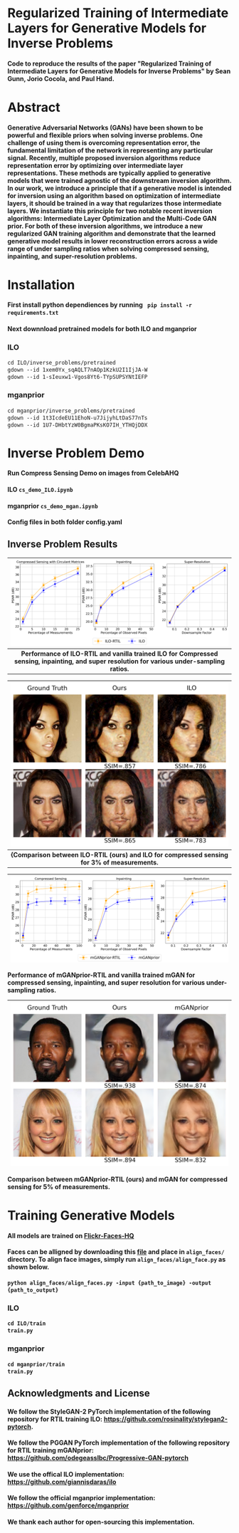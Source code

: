 # Regularized Training of Intermediate Layers for Generative Models for Inverse Problems
#### Code to reproduce the results of the paper "Regularized Training of Intermediate Layers for Generative Models for Inverse Problems" by Sean Gunn, Jorio Cocola, and Paul Hand. 

# Abstract

#### Generative Adversarial Networks (GANs) have been shown to be powerful and flexible priors when solving inverse problems. One challenge of using them is overcoming representation error, the fundamental limitation of the network in representing any particular signal. Recently, multiple proposed inversion algorithms reduce representation error by optimizing over intermediate layer representations. These methods are typically applied to generative models that were trained agnostic of the downstream inversion algorithm. In our work, we introduce a principle that if a generative model is intended for inversion using an algorithm based on optimization of intermediate layers, it should be trained in a way that regularizes those intermediate layers. We instantiate this principle for two notable recent inversion algorithms: Intermediate Layer Optimization and the Multi-Code GAN prior. For both of these inversion algorithms, we introduce a new regularized GAN training algorithm and demonstrate that the learned generative model results in lower reconstruction errors across a wide range of under sampling ratios when solving compressed sensing, inpainting, and super-resolution problems. 

# Installation 
#### First install python dependiences by running ``` pip install -r requirements.txt```
#### Next downnload pretrained models for both ILO and mganprior
### ILO
```
cd ILO/inverse_problems/pretrained
gdown --id 1xem0Yx_sqAQLT7nAOp1KzkU2I1IjJA-W
gdown --id 1-sIeuxw1-Vgos8Yt6-TYpSUPSYNtIEFP
```
### mganprior
```
cd mganprior/inverse_problems/pretrained
gdown --id 1t3IcdeEU11EhoN-u7JijyhLtDaS77nTs
gdown --id 1U7-DHbtYzW0BgmaPKsKO7IH_YTHQjDDX
```
# Inverse Problem Demo 
#### Run Compress Sensing Demo on images from CelebAHQ

#### ILO ```cs_demo_ILO.ipynb``` 

#### mganprior ```cs_demo_mgan.ipynb```

#### Config files in both folder config.yaml

## Inverse Problem Results 
 ![image](./Figs/ILO/inv_ILO.png) |
| :---: |
<b> Performance of ILO-RTIL and vanilla trained ILO for Compressed sensing, inpainting, and super resolution for various under-sampling ratios.|
  
  ![image](./Figs/ILO/cs_qual.png) |
| :---: |
<b> {Comparison between ILO-RTIL (ours) and ILO for compressed sensing for 3\% of measurements.|

 ![image](./Figs/mganprior/inv_mgan.png) |
| :---: |
  <b> Performance of mGANprior-RTIL and vanilla trained mGAN for compressed sensing, inpainting, and super resolution for various under-sampling ratios.
 
 ![image](./Figs/mganprior/cs_qual.png) |
| :---: |
  <b> Comparison between mGANprior-RTIL (ours) and mGAN for compressed sensing for 5\% of measurements.
# Training Generative Models
#### All models are trained on [Flickr-Faces-HQ](https://github.com/NVlabs/ffhq-dataset)
#### Faces can be alligned by downloading this [file](https://drive.google.com/file/d/1mVsa7eImKyFOMtlDCbfV-rfPV_nxs9xr/view?usp=sharing) and place in ```align_faces/```  directory. To align face images, simply run ```align_faces/align_face.py``` as shown below.

```
python align_faces/align_faces.py -input {path_to_image} -output {path_to_output}
```
### ILO
```
cd ILO/train
train.py
```
### mganprior
```
cd mganprior/train
train.py
```
## Acknowledgments and License

#### We follow the StyleGAN-2 PyTorch implementation of the following repository for RTIL training ILO: https://github.com/rosinality/stylegan2-pytorch.
#### We follow the PGGAN PyTorch implementation of the following repository for RTIL training mGANprior: https://github.com/odegeasslbc/Progressive-GAN-pytorch
#### We  use the offical ILO implementation: https://github.com/giannisdaras/ilo
#### We follow the official mganprior implementation: https://github.com/genforce/mganprior
#### We thank each author for open-sourcing this implementation.




